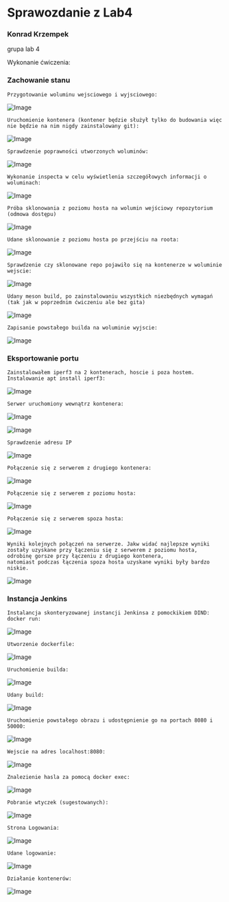 <h1>Sprawozdanie z Lab4</h1>

<h3> Konrad Krzempek</h3>
grupa lab 4

Wykonanie ćwiczenia:

<h3> Zachowanie stanu </h3>

    Przygotowanie woluminu wejsciowego i wyjsciowego:
![Image](in_out.png "voluminywejscie_wyjscie")

    Uruchomienie kontenera (kontener będzie służył tylko do budowania więc nie będzie na nim nigdy zainstalowany git):
![Image](brak_gita.png "Brakgita")

    Sprawdzenie poprawności utworzonych woluminów:
![Image](voluminy_powstaly.png "sprawdzenie")

    Wykonanie inspecta w celu wyświetlenia szczegółowych informacji o woluminach:
![Image](inspect.png "Inspect")

    Próba sklonowania z poziomu hosta na wolumin wejściowy repozytorium (odmowa dostępu)
![Image](permision_denied.png "odmowa_dostepu")

    Udane sklonowanie z poziomu hosta po przejściu na roota:
![Image](git_clone.png "_git_clone")

    Sprawdzenie czy sklonowane repo pojawiło się na kontenerze w woluminie wejscie:
![Image](wejscie_irssi.png "")

    Udany meson build, po zainstalowaniu wszystkich niezbędnych wymagań (tak jak w poprzednim ćwiczeniu ale bez gita)
![Image](mesonBuild.png "")

    Zapisanie powstałego builda na woluminie wyjscie:
![Image](build_wyjscie.png "")

<h3> Eksportowanie portu </h3>
    
    Zainstalowałem iperf3 na 2 kontenerach, hoscie i poza hostem.
    Instalowanie apt install iperf3:
![Image](install_iperf3.png "instalacja_iperf3")

    Serwer uruchomiony wewnątrz kontenera:
![Image](dockerrun.png "dockerrun")

![Image](iperf3_listening.png "listening")

    Sprawdzenie adresu IP
![Image](ip_check.png "sprawdzenie_IP")

    Połączenie się z serwerem z drugiego kontenera:
![Image](zkontenera.png "polaczenie_z_kontenera")

    Połączenie się z serwerem z poziomu hosta:
![Image](zhosta.png "polaczenie_z_hosta")

    Połączenie się z serwerem spoza hosta:
![Image](spozahosta.png "polaczenie_spoza_hosta")

    Wyniki kolejnych połączeń na serwerze. Jakw widać najlepsze wyniki zostały uzyskane przy łączeniu się z serwerem z poziomu hosta, odrobinę gorsze przy łączeniu z drugiego kontenera,
    natomiast podczas łączenia spoza hosta uzyskane wyniki były bardzo niskie.
![Image](wyniki.png "wyniki")

<h3> Instancja Jenkins </h3>

    Instalancja skonteryzowanej instancji Jenkinsa z pomockikiem DIND:
    docker run:
![Image](jenkins.png "jenkins")

    Utworzenie dockerfile:
![Image](dockerfile.png "dockerfile")

    Uruchomienie builda:
![Image](dockerBuild.png "build")

    Udany build:
![Image](sukces.png "sukces")

    Uruchomienie powstałego obrazu i udostępnienie go na portach 8080 i 50000:
![Image](dockerrun2.png "uruchomienie")

    Wejscie na adres localhost:8080:
![Image](unlockjenkins.png "unlockjenkins")

    Znalezienie hasla za pomocą docker exec:
![Image](exec.png "haslo")

    Pobranie wtyczek (sugestowanych):
![Image](gettingstarted.png "wtyczki")

    Strona Logowania:
![Image](stronaLogowania.png "strona_logowania")


    Udane logowanie:
![Image](zalogowanie.png "zalogowanie")

    Działanie kontenerów:
![Image](kontenery.png "kontenery")



